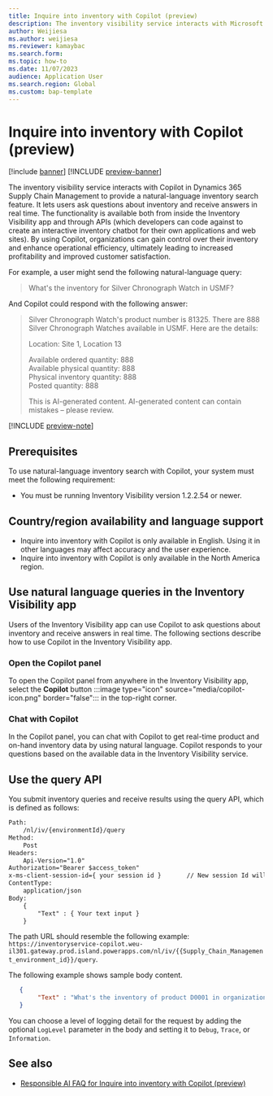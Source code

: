 ```yaml
---
title: Inquire into inventory with Copilot (preview)
description: The inventory visibility service interacts with Microsoft Copilot to provide a natural-language inventory search function. The functionality is available both from inside the Inventory Visibility app and through APIs (which developers can code against to create an interactive inventory chatbot for their own applications and web sites).
author: Weijiesa
ms.author: weijiesa
ms.reviewer: kamaybac
ms.search.form:
ms.topic: how-to
ms.date: 11/07/2023
audience: Application User
ms.search.region: Global
ms.custom: bap-template
---
```



# Inquire into inventory with Copilot (preview)

[!include [banner](../includes/banner.md)]
[!INCLUDE [preview-banner](../includes/preview-banner.md)]

<!-- KFM: Preview until further notice -->


The inventory visibility service interacts with Copilot in Dynamics 365 Supply Chain Management to provide a natural-language inventory search feature. It lets users ask questions about inventory and receive answers in real time. The functionality is available both from inside the Inventory Visibility app and through APIs (which developers can code against to create an interactive inventory chatbot for their own applications and web sites). By using Copilot, organizations can gain control over their inventory and enhance operational efficiency, ultimately leading to increased profitability and improved customer satisfaction.

For example, a user might send the following natural-language query:

> What's the inventory for Silver Chronograph Watch in USMF?

And Copilot could respond with the following answer:

> Silver Chronograph Watch's product number is 81325. There are 888 Silver Chronograph Watches available in USMF. Here are the details:
>
> Location: Site 1, Location 13
>
> Available ordered quantity: 888<br>
> Available physical quantity: 888<br>
> Physical inventory quantity: 888<br>
> Posted quantity: 888
>
> This is AI-generated content. AI-generated content can contain mistakes – please review.

[!INCLUDE [preview-note](../includes/preview-note.md)]

## Prerequisites

To use natural-language inventory search with Copilot, your system must meet the following requirement:

- You must be running Inventory Visibility version 1.2.2.54 or newer.

## Country/region availability and language support

- Inquire into inventory with Copilot is only available in English. Using it in other languages may affect accuracy and the user experience.  
- Inquire into inventory with Copilot is only available in the North America region.

## Use natural language queries in the Inventory Visibility app

Users of the Inventory Visibility app can use Copilot to ask questions about inventory and receive answers in real time. The following sections describe how to use Copilot in the Inventory Visibility app.

### Open the Copilot panel

To open the Copilot panel from anywhere in the Inventory Visibility app, select the **Copilot** button :::image type="icon" source="media/copilot-icon.png" border="false"::: in the top-right corner.

### Chat with Copilot

In the Copilot panel, you can chat with Copilot to get real-time product and on-hand inventory data by using natural language. Copilot responds to your questions based on the available data in the Inventory Visibility service.

## Use the query API

You submit inventory queries and receive results using the query API, which is defined as follows:

```txt
Path:
    /nl/iv/{environmentId}/query
Method:
    Post
Headers:
    Api-Version="1.0"
Authorization="Bearer $access_token"
x-ms-client-session-id={ your session id }       // New session Id will clear chat history. 
ContentType:
    application/json
Body:
    {
        "Text" : { Your text input }
    }
```

The path URL should resemble the following example: `https://inventoryservice-copilot.weu-il301.gateway.prod.island.powerapps.com/nl/iv/{{Supply_Chain_Management_environment_id}}/query`.

The following example shows sample body content.

```json
   {
        "Text" : "What's the inventory of product D0001 in organization USMF, site 1, location 11?"
   }
```

You can choose a level of logging detail for the request by adding the optional `LogLevel` parameter in the body and setting it to `Debug`, `Trace`, or `Information`.


## See also

- [Responsible AI FAQ for Inquire into inventory with Copilot (preview)](../faq-inventory-query.md)

